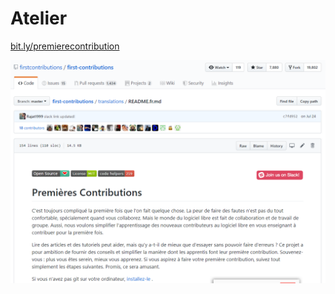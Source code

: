 # Atelier

<p><a href="http://bit.ly/premierecontribution">bit.ly/premierecontribution</a></p>

![](images/workshop.png?raw=true)
